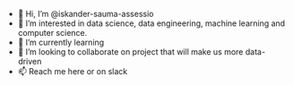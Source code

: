 - 👋 Hi, I’m @iskander-sauma-assessio
- 👀 I’m interested in data science, data engineering, machine learning and computer science.
- 🌱 I’m currently learning <insert imagination>
- 💞️ I’m looking to collaborate on project that will make us more data-driven
- 📫 Reach me here or on slack

<!---
iskander-sauma-assessio/iskander-sauma-assessio is a ✨ special ✨ repository because its `README.md` (this file) appears on your GitHub profile.
You can click the Preview link to take a look at your changes.
--->
